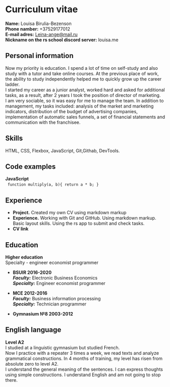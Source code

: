 
# Curriculum vitae

**Name:** Louisa Birulia-Bezenson <br/>
**Phone namber:** +37529177012<br/>
**E-mail adres:** Leina-ange@mail.ru<br/>
**Nickname on the rs school discord server:** louisa.me

## Personal information
 Now my priority is education. I spend a lot of time on self-study and also study with a tutor and take online courses. At the previous place of work, the ability to study independently helped me to quickly grow up the career ladder.<br/> I started my career as a junior analyst, worked hard and asked for additional tasks, as a result, after 2 years I took the position of director of marketing.<br/>
 I am very sociable, so it was easy for me to manage the team. In addition to management, my tasks included: analysis of the market and marketing indicators, distribution of the budget of advertising companies, implementation of automatic sales funnels, a set of financial statements and communication with the franchisee.
## Skills
HTML, CSS, Flexbox, JavaScript, Git,Githab, DevTools.

## Code examples
**JavaScript**<br/>
 ` ` `
function multiply(a, b){
return a * b;
}
 ` ` `
## Experience

* **Рroject.** Сreated my own CV using markdown markup
* **Experience.** Working with Git and GitHub. Using markdown markup. Basic layout skills. Using the rs app to submit and check tasks.
* **CV link**

## Education
**Higher education**<br/>
Specialty - engineer economist programmer

* **BSUIR 2016-2020** <br/>
***Faculty:*** Electronic Business Economics<br/>
***Specialty:*** Engineer economist programmer<br/>

* **MCE 2012-2016** <br/>
***Faculty:*** Business information processing<br/>
***Specialty:*** Technician programmer<br/>

* **Gymnasium №8 2003-2012** <br/>

## English language
**Level A2**<br/>
I studied at a linguistic gymnasium but studied French.<br/>
Now I practice with a repeater 3 times a week, we read texts and analyze grammatical constructions. In 4 months of training, my level has risen from absolute zero to level A2.<br/>
I understand the general meaning of the sentences. I can express thoughts using simple constructions. I understand English and am not going to stop there.



